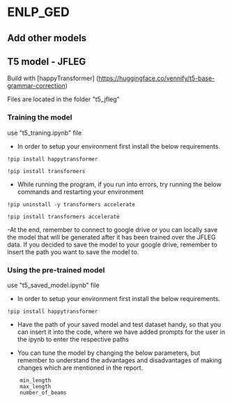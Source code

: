 # ENLP_GED


## Add other models

<p>

## T5 model - JFLEG

Build with [happyTransformer] (https://huggingface.co/vennify/t5-base-grammar-correction)

<p> Files are located in the folder "t5_jfleg"

### Training the model

<p> use "t5_traning.ipynb" file

- In order to setup your environment first install the below requirements.

```shell
!pip install happytransformer

!pip install transformers
```


- While running the program, if you run into errors, try running the below commands and restarting your environment

```shell
!pip uninstall -y transformers accelerate

!pip install transformers accelerate
```

<p>

-At the end, remember to connect to google drive or you can locally save the model that will be generated after it has been trained over the JFLEG data. If you decided to save the model to your google drive, remember to insert the path you want to save the model to.

<p>
<p>

### Using the pre-trained model 

<p> use "t5_saved_model.ipynb" file


- In order to setup your environment first install the below requirements.

```shell
!pip install happytransformer
```

- Have the path of your saved model and test dataset handy, so that you can insert it into the code, where we have added prompts for the user in the ipynb to enter the respective paths

- You can tune the model by changing the below parameters, but remember to understand the advantages and disadvantages of making changes which are mentioned in the report.
```shell
    min_length
    max_length
    number_of_beams
```








